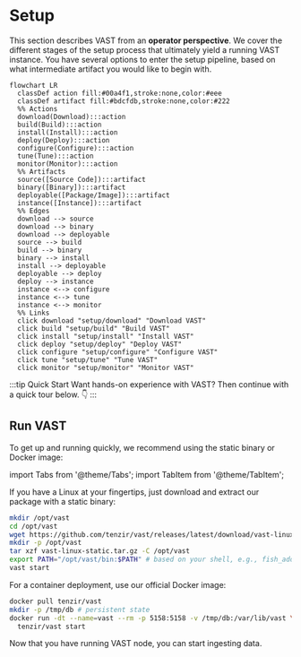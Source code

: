 # Setup

This section describes VAST from an **operator perspective**. We cover the
different stages of the setup process that ultimately yield a running VAST
instance. You have several options to enter the setup pipeline, based on what
intermediate artifact you would like to begin with.

```mermaid
flowchart LR
  classDef action fill:#00a4f1,stroke:none,color:#eee
  classDef artifact fill:#bdcfdb,stroke:none,color:#222
  %% Actions
  download(Download):::action
  build(Build):::action
  install(Install):::action
  deploy(Deploy):::action
  configure(Configure):::action
  tune(Tune):::action
  monitor(Monitor):::action
  %% Artifacts
  source([Source Code]):::artifact
  binary([Binary]):::artifact
  deployable([Package/Image]):::artifact
  instance([Instance]):::artifact
  %% Edges
  download --> source
  download --> binary
  download --> deployable
  source --> build
  build --> binary
  binary --> install
  install --> deployable
  deployable --> deploy
  deploy --> instance
  instance <--> configure
  instance <--> tune
  instance <--> monitor
  %% Links
  click download "setup/download" "Download VAST"
  click build "setup/build" "Build VAST"
  click install "setup/install" "Install VAST"
  click deploy "setup/deploy" "Deploy VAST"
  click configure "setup/configure" "Configure VAST"
  click tune "setup/tune" "Tune VAST"
  click monitor "setup/monitor" "Monitor VAST"
```

:::tip Quick Start
Want hands-on experience with VAST? Then continue with a quick tour below. 👇
:::

## Run VAST

To get up and running quickly, we recommend using the static binary or Docker
image:

import Tabs from '@theme/Tabs';
import TabItem from '@theme/TabItem';

<Tabs>
<TabItem value="static" label="Static Binary" default>
If you have a Linux at your fingertips, just download and extract our package
with a static binary:

```bash
mkdir /opt/vast
cd /opt/vast
wget https://github.com/tenzir/vast/releases/latest/download/vast-linux-static.tar.gz
mkdir -p /opt/vast
tar xzf vast-linux-static.tar.gz -C /opt/vast
export PATH="/opt/vast/bin:$PATH" # based on your shell, e.g., fish_add_path /opt/vast/bin
vast start
```
</TabItem>
<TabItem value="docker" label="Docker">
For a container deployment, use our official Docker image:

```bash
docker pull tenzir/vast
mkdir -p /tmp/db # persistent state
docker run -dt --name=vast --rm -p 5158:5158 -v /tmp/db:/var/lib/vast \
  tenzir/vast start
```
</TabItem>
</Tabs>

Now that you have running VAST node, you can start ingesting data.
